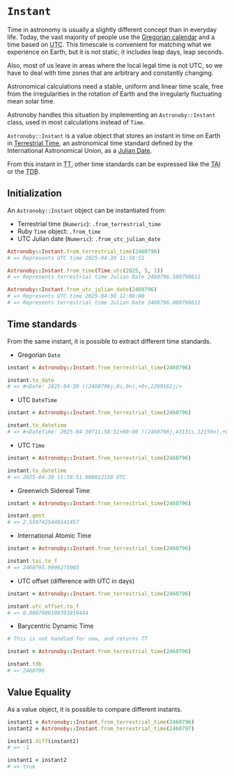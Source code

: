 # `Instant`

Time in astronomy is usually a slightly different concept than in everyday
life. Today, the vast majority of people use the [Gregorian calendar] and a time
based on <abbr title="Coordinated Universal Time">UTC</abbr>. This timescale is
convenient for matching what we experience on Earth, but it is not static, it
includes leap days, leap seconds.

Also, most of us leave in areas where the local legal time is not UTC, so we
have to deal with time zones that are arbitrary and constantly changing.

Astronomical calculations need a stable, uniform and linear time scale, free
from the irregularities in the rotation of Earth and the irregularly fluctuating
mean solar time.

Astronoby handles this situation by implementing an `Astronoby::Instant` class,
used in most calculations instead of `Time`.

`Astronoby::Instant` is a value object that stores an instant in time on Earth
in [Terrestrial Time], an astronomical time standard defined by the
International Astronomical Union, as a [Julian Date].

From this instant in <abbr title="Terrestrial Time">TT</abbr>, other time
standards can be expressed like the
<abbr title="International Atomic Time">TAI</abbr> or the
<abbr title="Barycentric Dynamic Time">TDB</abbr>.

## Initialization

An `Astronoby::Instant` object can be instantiated from:
* Terrestrial time (`Numeric`): `.from_terrestrial_time`
* Ruby `Time` object: `.from_time`
* UTC Julian date (`Numeric`): `.from_utc_julian_date`

```rb
Astronoby::Instant.from_terrestrial_time(2460796)
# => Represents UTC time 2025-04-30 11:58:51

Astronoby::Instant.from_time(Time.utc(2025, 5, 1))
# => Represents terrestrial time Julian Date 2460796.500798611

Astronoby::Instant.from_utc_julian_date(2460796)
# => Represents UTC time 2025-04-30 12:00:00
# => Represents terrestrial time Julian Date 2460796.000798611
```

## Time standards

From the same instant, it is possible to extract different time standards.

* Gregorian `Date`

```rb
instant = Astronoby::Instant.from_terrestrial_time(2460796)

instant.to_date
# => #<Date: 2025-04-30 ((2460796j,0s,0n),+0s,2299161j)>
```

* UTC `DateTime`

```rb
instant = Astronoby::Instant.from_terrestrial_time(2460796)

instant.to_datetime
# => #<DateTime: 2025-04-30T11:58:51+00:00 ((2460796j,43131s,12159n),+0s,2299161j)>
```

* UTC `Time`

```rb
instant = Astronoby::Instant.from_terrestrial_time(2460796)

instant.to_datetime
# => 2025-04-30 11:58:51.000012159 UTC
```

* Greenwich Sidereal Time

```rb
instant = Astronoby::Instant.from_terrestrial_time(2460796)

instant.gmst
# => 2.5597425440141457
```

* International Atomic Time

```rb
instant = Astronoby::Instant.from_terrestrial_time(2460796)

instant.tai.to_f
# => 2460795.9996275003
```

* UTC offset (difference with UTC in days)

```rb
instant = Astronoby::Instant.from_terrestrial_time(2460796)

instant.utc_offset.to_f
# => 0.0007986109703819444
```

* Barycentric Dynamic Time

```rb
# This is not handled for now, and returns TT

instant = Astronoby::Instant.from_terrestrial_time(2460796)

instant.tdb
# => 2460796
```

## Value Equality

As a value object, it is possible to compare different instants.

```rb
instant1 = Astronoby::Instant.from_terrestrial_time(2460796)
instant2 = Astronoby::Instant.from_terrestrial_time(2460797)

instant1.diff(instant2)
# => -1

instant1 < instant2
# => true
```

[Gregorian calendar]: https://en.wikipedia.org/wiki/Gregorian_calendar
[Terrestrial Time]: https://en.wikipedia.org/wiki/Terrestrial_Time
[Julian Date]: https://en.wikipedia.org/wiki/Julian_day
